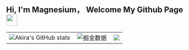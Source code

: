 ## Hi, I'm Magnesium， Welcome My Github Page <img src="https://raw.githubusercontent.com/iampavangandhi/iampavangandhi/master/gifs/Hi.gif" width="30px">


<table>
  <tr>
    <td><img src="https://github-readme-stats.vercel.app/api?username=yyong008&show_icons=true&count_private=true&theme=vue-light&hide_border=true" alt="Akira's GitHub stats" style="zoom:100%;" align="left"/></td>
    <td><img src="https://4sdvg7tqbv.us.aircode.run/juejin?uid=3016715636836941&hide_border=true" alt="掘金数据" style="zoom:100%;" align="left"/></td>
    <td><div align="center"> <img src="https://github-readme-stats.vercel.app/api/top-langs/?username=sun0225SUN&hide_title=true&hide_border=true&layout=compact&langs_count=6&text_color=000&icon_color=fff&bg_color=0,52fa5a,4dfcff,c64dff&theme=graywhite" /> </div>
    </td>
  </tr>
</table>
